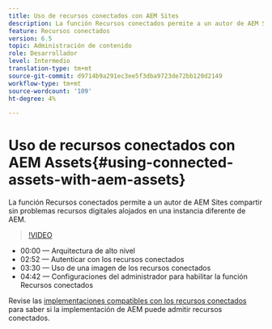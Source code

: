 ```yaml
---
title: Uso de recursos conectados con AEM Sites
description: La función Recursos conectados permite a un autor de AEM Sites compartir sin problemas recursos digitales alojados en una instancia diferente de AEM.
feature: Recursos conectados
version: 6.5
topic: Administración de contenido
role: Desarrollador
level: Intermedio
translation-type: tm+mt
source-git-commit: d9714b9a291ec3ee5f3dba9723de72bb120d2149
workflow-type: tm+mt
source-wordcount: '109'
ht-degree: 4%

---
```



# Uso de recursos conectados con AEM Assets{#using-connected-assets-with-aem-assets}

La función Recursos conectados permite a un autor de AEM Sites compartir sin problemas recursos digitales alojados en una instancia diferente de AEM.

>[!VIDEO](https://video.tv.adobe.com/v/26060?quality=12&learn=on)

* 00:00 — Arquitectura de alto nivel
* 02:52 — Autenticar con los recursos conectados
* 03:30 — Uso de una imagen de los recursos conectados
* 04:42 — Configuraciones del administrador para habilitar la función Recursos conectados

Revise las [implementaciones compatibles con los recursos conectados](https://docs.adobe.com/content/help/en/experience-manager-65/assets/using/use-assets-across-connected-assets-instances.html#prerequisites) para saber si la implementación de AEM puede admitir recursos conectados.